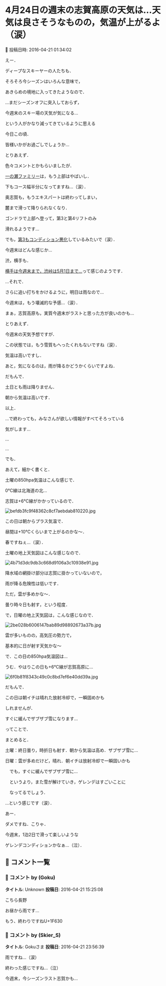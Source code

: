 # 4月24日の週末の志賀高原の天気は…天気は良さそうなものの，気温が上がるよ（涙）

📅 投稿日時: 2016-04-21 01:34:02

えー．


ディープなスキーヤーの人たちも．


そろそろ今シーズンはいろんな意味で，


あきらめの境地に入ってきたようなので．


…まだシーズンオフに突入しておらず，


今週末のスキー場の天気が気になる…


という人がかなり減ってきているように思える


今日この頃．


皆様いかがお過ごしでしょうか…





とりあえず．


色々コメントとかもらいましたが．


[一の瀬ファミリー](https://www.facebook.com/297506993698844/photos/a.303419283107615.72613.297506993698844/946378972144973/?type=1&theater)は，もう上部はやばいし．


下もコース幅半分になってますね…（涙）．





奥志賀も，もうエキスパートは終わってしまい，


麓まで滑って降りられなくなり．


ゴンドラで上部へ登って，第3と第4リフトのみ


滑れるようです…


でも，[第3もコンディション悪化](https://www.facebook.com/okushiga.kogen/posts/606108902872755)しているみたいで（涙）．


今週末はどんな感じか…





渋，横手も．


[横手は今週末まで，渋峠は5月1日まで…](https://www.facebook.com/yokoteyama2305/posts/777980158968562)って感じのようです．





…それで．


さらに追い打ちをかけるように，明日は雨なので…


今週末は，もう壊滅的な予感…（涙）．


まぁ，志賀高原も，実質今週末がラストと思った方が良いのかも…





とりあえず．


今週末の天気予想ですが．





この状態では，もう雪質もへったくれもないですね（涙）．


気温は高いですし．


あと，気になるのは，雨が降るかどうかくらいですよね．





だもんで．


土日とも雨は降りません．


朝から気温は高いです．


以上．





…で終わっても，みなさんが欲しい情報がすべてそろっている


気がします…





…


…


でも．


あえて，細かく書くと．





土曜の850hpa気温はこんな感じで．


0℃線は北海道の北…


志賀は+6℃線がかかっているので．




![befdb3fc9f48362c8cf7aebdab810220.jpg](images/befdb3fc9f48362c8cf7aebdab810220.jpg)




この日は朝からプラス気温で．


昼間は+10℃くらいまで上がるのかな～．


春ですねぇ…（涙）．





土曜の地上天気図はこんな感じなので．




![4b71d3dc9db3c668d9106a3c10938e91.jpg](images/4b71d3dc9db3c668d9106a3c10938e91.jpg)




降水域の網掛け部分は志賀に掛かっていないので，


雨が降る危険性は低いです．


ただ，雲が多めかな～．


曇り時々日も射す，という程度．





で，日曜の地上天気図は，こんな感じなので．




![2be028b6006147bab89d98892673a37b.jpg](images/2be028b6006147bab89d98892673a37b.jpg)




雲が多いものの，高気圧の勢力で，


基本的に日が射す天気かな～





で．この日の850hpa気温図は…


うむ．やはりこの日も+6℃線が志賀高原に…




![6f0b81f8343c49c0c8bd7ef6e40dd39a.jpg](images/6f0b81f8343c49c0c8bd7ef6e40dd39a.jpg)




だもんで．


この日は朝イチは晴れた放射冷却で，一瞬固めかも


しれませんが．


すぐに緩んでザブザブ雪になります…





ってことで．


まとめると．





土曜：終日曇り，時折日も射す．朝から気温は高め．ザブザブ雪に…





日曜：雲が多めだけど，晴れ．朝イチは放射冷却で一瞬固いかも


　でも，すぐに緩んでザブザブ雪に…


　というより，また雪が解けていき，ゲレンデはすごいことに


　なってるでしょう．





…という感じです（涙）．





あー．


ダメですね．こりゃ．


今週末，1泊2日で滑って楽しいような


ゲレンデコンディションかなぁ…（泣）．

## 💬 コメント一覧

### 💬 コメント by (Goku)
**タイトル**: Unknown
**投稿日**: 2016-04-21 15:25:08

こちら長野



お昼から雨です…

もう、終わりですねU+1F630

### 💬 コメント by (Skier_S)
**タイトル**: Gokuさま
**投稿日**: 2016-04-21 23:56:39

雨ですね…（涙）

終わった感じですね…（泣）



今週末，今シーズンラスト志賀かも…


